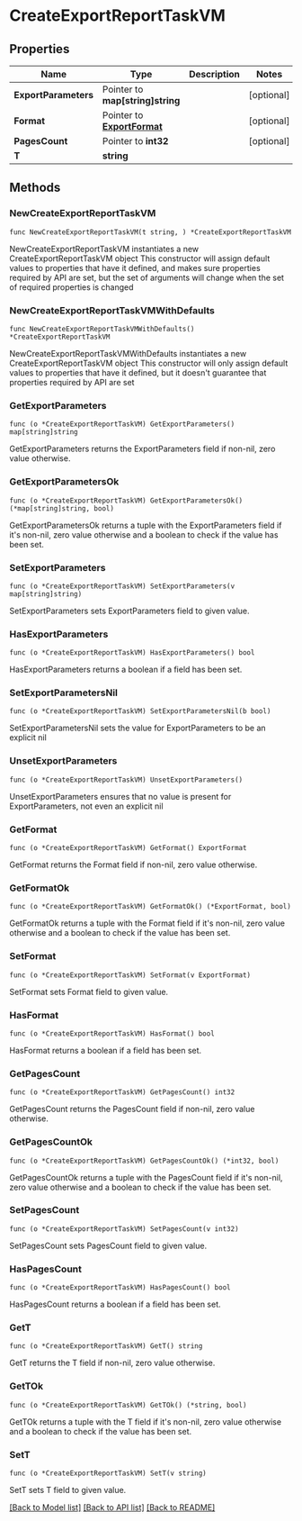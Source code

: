 # CreateExportReportTaskVM

## Properties

Name | Type | Description | Notes
------------ | ------------- | ------------- | -------------
**ExportParameters** | Pointer to **map[string]string** |  | [optional] 
**Format** | Pointer to [**ExportFormat**](ExportFormat.md) |  | [optional] 
**PagesCount** | Pointer to **int32** |  | [optional] 
**T** | **string** |  | 

## Methods

### NewCreateExportReportTaskVM

`func NewCreateExportReportTaskVM(t string, ) *CreateExportReportTaskVM`

NewCreateExportReportTaskVM instantiates a new CreateExportReportTaskVM object
This constructor will assign default values to properties that have it defined,
and makes sure properties required by API are set, but the set of arguments
will change when the set of required properties is changed

### NewCreateExportReportTaskVMWithDefaults

`func NewCreateExportReportTaskVMWithDefaults() *CreateExportReportTaskVM`

NewCreateExportReportTaskVMWithDefaults instantiates a new CreateExportReportTaskVM object
This constructor will only assign default values to properties that have it defined,
but it doesn't guarantee that properties required by API are set

### GetExportParameters

`func (o *CreateExportReportTaskVM) GetExportParameters() map[string]string`

GetExportParameters returns the ExportParameters field if non-nil, zero value otherwise.

### GetExportParametersOk

`func (o *CreateExportReportTaskVM) GetExportParametersOk() (*map[string]string, bool)`

GetExportParametersOk returns a tuple with the ExportParameters field if it's non-nil, zero value otherwise
and a boolean to check if the value has been set.

### SetExportParameters

`func (o *CreateExportReportTaskVM) SetExportParameters(v map[string]string)`

SetExportParameters sets ExportParameters field to given value.

### HasExportParameters

`func (o *CreateExportReportTaskVM) HasExportParameters() bool`

HasExportParameters returns a boolean if a field has been set.

### SetExportParametersNil

`func (o *CreateExportReportTaskVM) SetExportParametersNil(b bool)`

 SetExportParametersNil sets the value for ExportParameters to be an explicit nil

### UnsetExportParameters
`func (o *CreateExportReportTaskVM) UnsetExportParameters()`

UnsetExportParameters ensures that no value is present for ExportParameters, not even an explicit nil
### GetFormat

`func (o *CreateExportReportTaskVM) GetFormat() ExportFormat`

GetFormat returns the Format field if non-nil, zero value otherwise.

### GetFormatOk

`func (o *CreateExportReportTaskVM) GetFormatOk() (*ExportFormat, bool)`

GetFormatOk returns a tuple with the Format field if it's non-nil, zero value otherwise
and a boolean to check if the value has been set.

### SetFormat

`func (o *CreateExportReportTaskVM) SetFormat(v ExportFormat)`

SetFormat sets Format field to given value.

### HasFormat

`func (o *CreateExportReportTaskVM) HasFormat() bool`

HasFormat returns a boolean if a field has been set.

### GetPagesCount

`func (o *CreateExportReportTaskVM) GetPagesCount() int32`

GetPagesCount returns the PagesCount field if non-nil, zero value otherwise.

### GetPagesCountOk

`func (o *CreateExportReportTaskVM) GetPagesCountOk() (*int32, bool)`

GetPagesCountOk returns a tuple with the PagesCount field if it's non-nil, zero value otherwise
and a boolean to check if the value has been set.

### SetPagesCount

`func (o *CreateExportReportTaskVM) SetPagesCount(v int32)`

SetPagesCount sets PagesCount field to given value.

### HasPagesCount

`func (o *CreateExportReportTaskVM) HasPagesCount() bool`

HasPagesCount returns a boolean if a field has been set.

### GetT

`func (o *CreateExportReportTaskVM) GetT() string`

GetT returns the T field if non-nil, zero value otherwise.

### GetTOk

`func (o *CreateExportReportTaskVM) GetTOk() (*string, bool)`

GetTOk returns a tuple with the T field if it's non-nil, zero value otherwise
and a boolean to check if the value has been set.

### SetT

`func (o *CreateExportReportTaskVM) SetT(v string)`

SetT sets T field to given value.



[[Back to Model list]](../README.md#documentation-for-models) [[Back to API list]](../README.md#documentation-for-api-endpoints) [[Back to README]](../README.md)


